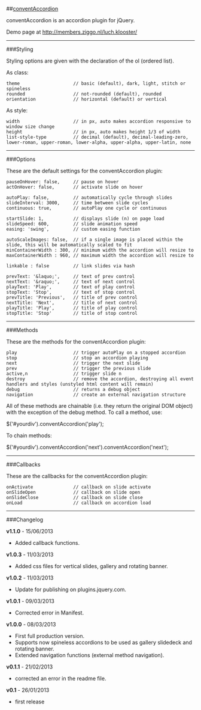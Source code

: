 ##[conventAccordion](http://members.ziggo.nl/luch.klooster/)

conventAccordion is an accordion plugin for jQuery.

Demo page at http://members.ziggo.nl/luch.klooster/

***
###Styling

Styling options are given with the declaration of the ol (ordered list).

As class:

	theme					 // basic (default), dark, light, stitch or spineless
	rounded					 // not-rounded (default), rounded
	orientation				 // horizontal (default) or vertical
	
As style:

	width					 // in px, auto makes accordion responsive to window size change
	height					 // in px, auto makes height 1/3 of width
	list-style-type			 // decimal (default), decimal-leading-zero, lower-roman, upper-roman, lower-alpha, upper-alpha, upper-latin, none

***
###Options

These are the default settings for the conventAccordion plugin:

	pauseOnHover: false,	 // pause on hover
	actOnHover: false,		 // activate slide on hover
	
	autoPlay: false,		 // automatically cycle through slides
	slideInterval: 3000,	 // time between slide cycles
	continuous: true,		 // autoPlay one cycle or continuous
	
	startSlide: 1,			 // displays slide (n) on page load
	slideSpeed: 600,		 // slide animation speed
	easing: 'swing', 		 // custom easing function
	
	autoScaleImages: false,	 // if a single image is placed within the slide, this will be automatically scaled to fit
	minContainerWidth : 300, // minimum width the accordion will resize to
	maxContainerWidth : 960, // maximum width the accordion will resize to
	
	linkable : false         // link slides via hash			

	prevText: '&laquo;',	 // text of prev control
	nextText: '&raquo;',	 // text of next control
	playText: 'Play',		 // text of play control		 
	stopText: 'Stop',		 // text of stop control		
	prevTitle: 'Previous',	 // title of prev control
	nextTitle: 'Next',		 // title of next control
	playTitle: 'Play',		 // title of play control
	stopTitle: 'Stop'		 // title of stop control

***
###Methods

These are the methods for the conventAccordion plugin:

	play		 			 // trigger autoPlay on a stopped accordion
	stop					 // stop an accordion playing
	next					 // trigger the next slide
	prev				 	 // trigger the previous slide
	active,n				 // trigger slide n
	destroy					 // remove the accordion, destroying all event handlers and styles (unstyled html content will remain)
	debug					 // returns a debug object
	navigation				 // create an external navigation structure
	
All of these methods are chainable (i.e. they return the original DOM object) with the exception of the debug method.  To call a method, use:

$('#yourdiv').conventAccordion('play');

To chain methods:

$('#yourdiv').conventAccordion('next').conventAccordion('next');

***
###Callbacks

These are the callbacks for the conventAccordion plugin:

	onActivate	 			 // callback on slide activate
	onSlideOpen				 // callback on slide open
	onSlideClose			 // callback on slide close
	onLoad				 	 // callback on accordion load

***
###Changelog

**v1.1.0** - 15/06/2013

 -  Added callback functions.

**v1.0.3** - 11/03/2013

 -  Added css files for vertical slides, gallery and rotating banner.

**v1.0.2** - 11/03/2013

 -  Update for publishing on plugins.jquery.com.

**v1.0.1** - 09/03/2013

 -  Corrected error in Manifest.

**v1.0.0** - 08/03/2013

 -  First full production version.
 -  Supports now spineless accordions to be used as gallery slidedeck and rotating banner.
 -	Extended navigation functions (external method navigation).

**v0.1.1** - 21/02/2013

 - corrected an error in the readme file.

**v0.1** - 26/01/2013

 - first release
